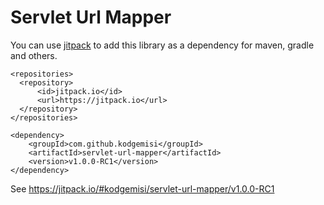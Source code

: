 # Servlet Url Mapper


You can use [jitpack](https://jitpack.io) to add this library as a dependency for maven, gradle and others.
 
```
<repositories>
  <repository>
      <id>jitpack.io</id>
      <url>https://jitpack.io</url>
  </repository>
</repositories>
```
```
<dependency>
    <groupId>com.github.kodgemisi</groupId>
    <artifactId>servlet-url-mapper</artifactId>
    <version>v1.0.0-RC1</version>
</dependency>
```

See https://jitpack.io/#kodgemisi/servlet-url-mapper/v1.0.0-RC1